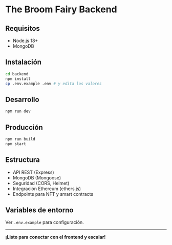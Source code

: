 # The Broom Fairy Backend

## Requisitos
- Node.js 18+
- MongoDB

## Instalación

```bash
cd backend
npm install
cp .env.example .env # y edita los valores
```

## Desarrollo

```bash
npm run dev
```

## Producción

```bash
npm run build
npm start
```

## Estructura
- API REST (Express)
- MongoDB (Mongoose)
- Seguridad (CORS, Helmet)
- Integración Ethereum (ethers.js)
- Endpoints para NFT y smart contracts

## Variables de entorno
Ver `.env.example` para configuración.

---

**¡Listo para conectar con el frontend y escalar!**
